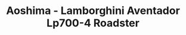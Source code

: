 ---
layout: product
title: "Aoshima - Lamborghini Aventador Lp700-4 Roadster"
price: "TBA" 
desc: "N/A"
img_path: "/assets/img/AO08652.jpg"
brand: "N/A"
available: false
special_offer: false
new: false
soon: false
cat: "010000"
subcat: "013700"
subsubcat: "0N/A"
sifra: "AO08652"
popular: true
---